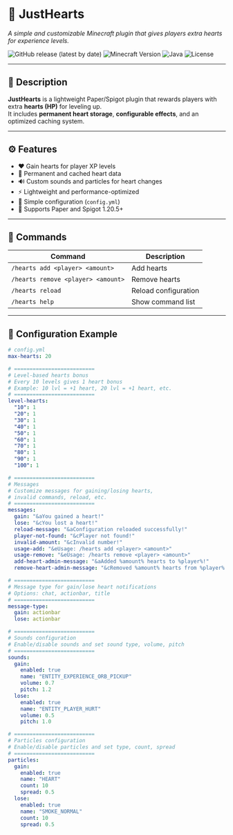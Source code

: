# 💖 JustHearts
*A simple and customizable Minecraft plugin that gives players extra hearts for experience levels.*

![GitHub release (latest by date)](https://img.shields.io/github/v/release/havethacourage/JustHearts?style=for-the-badge)
![Minecraft Version](https://img.shields.io/badge/Minecraft-1.21%2B-green?style=for-the-badge)
![Java](https://img.shields.io/badge/Java-21-orange?style=for-the-badge)
![License](https://img.shields.io/github/license/havethacourage/JustHearts?style=for-the-badge)

---

## 🧩 Description
**JustHearts** is a lightweight Paper/Spigot plugin that rewards players with extra **hearts (HP)** for leveling up.  
It includes **permanent heart storage**, **configurable effects**, and an optimized caching system.

---

## ⚙️ Features
- ❤️ Gain hearts for player XP levels
- 💾 Permanent and cached heart data
- 🔊 Custom sounds and particles for heart changes
- ⚡ Lightweight and performance-optimized
- 🧠 Simple configuration (`config.yml`)
- 🧱 Supports Paper and Spigot 1.20.5+

---

## 🧰 Commands
| Command                            | Description          |
|------------------------------------|----------------------|
| `/hearts add <player> <amount>`    | Add hearts           |
| `/hearts remove <player> <amount>` | Remove hearts        |
| `/hearts reload`                   | Reload configuration |
| `/hearts help`                     | Show command list    |

---

## 📂 Configuration Example
```yaml
# config.yml
max-hearts: 20

# ==========================
# Level-based hearts bonus
# Every 10 levels gives 1 heart bonus
# Example: 10 lvl = +1 heart, 20 lvl = +1 heart, etc.
# ==========================
level-hearts:
  "10": 1
  "20": 1
  "30": 1
  "40": 1
  "50": 1
  "60": 1
  "70": 1
  "80": 1
  "90": 1
  "100": 1

# ==========================
# Messages
# Customize messages for gaining/losing hearts,
# invalid commands, reload, etc.
# ==========================
messages:
  gain: "&aYou gained a heart!"
  lose: "&cYou lost a heart!"
  reload-message: "&aConfiguration reloaded successfully!"
  player-not-found: "&cPlayer not found!"
  invalid-amount: "&cInvalid number!"
  usage-add: "&eUsage: /hearts add <player> <amount>"
  usage-remove: "&eUsage: /hearts remove <player> <amount>"
  add-heart-admin-message: "&aAdded %amount% hearts to %player%!"
  remove-heart-admin-message: "&cRemoved %amount% hearts from %player%!"

# ==========================
# Message type for gain/lose heart notifications
# Options: chat, actionbar, title
# ==========================
message-type:
  gain: actionbar
  lose: actionbar

# ==========================
# Sounds configuration
# Enable/disable sounds and set sound type, volume, pitch
# ==========================
sounds:
  gain:
    enabled: true
    name: "ENTITY_EXPERIENCE_ORB_PICKUP"
    volume: 0.7
    pitch: 1.2
  lose:
    enabled: true
    name: "ENTITY_PLAYER_HURT"
    volume: 0.5
    pitch: 1.0

# ==========================
# Particles configuration
# Enable/disable particles and set type, count, spread
# ==========================
particles:
  gain:
    enabled: true
    name: "HEART"
    count: 10
    spread: 0.5
  lose:
    enabled: true
    name: "SMOKE_NORMAL"
    count: 10
    spread: 0.5